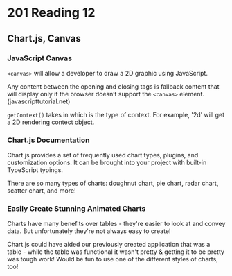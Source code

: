 # 201 Reading 12

## Chart.js, Canvas

### JavaScript Canvas

`<canvas>` will allow a developer to draw a 2D graphic using JavaScript.

Any content between the opening and closing tags is fallback content that will display only if the browser doesn’t support the `<canvas>` element. (javascripttutorial.net)

`getContext()` takes in which is the type of context. For example, '2d' will get a 2D rendering contect object.

### Chart.js Documentation

Chart.js provides a set of frequently used chart types, plugins, and customization options. It can be brought into your project with built-in TypeScript typings.

There are so many types of charts: doughnut chart, pie chart, radar chart, scatter chart, and more!

### Easily Create Stunning Animated Charts

Charts have many benefits over tables - they're easier to look at and convey data. But unfortunately they're not always easy to create!

Chart.js could have aided our previously created application that was a table - while the table was functional it wasn't pretty & getting it to be pretty was tough work! Would be fun to use one of the different styles of charts, too!
